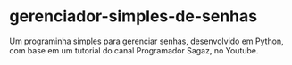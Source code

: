 # gerenciador-simples-de-senhas
Um programinha simples para gerenciar senhas, desenvolvido em Python, com base em um tutorial do canal Programador Sagaz, no Youtube.
